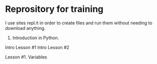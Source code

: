 # Reprository for training

I use sites repl.it in order to create files and run them without needing to download anything.

1. Introduction in Python.

Intro Lesson #1 
Intro Lesson #2

Lesson #1. Variables 
